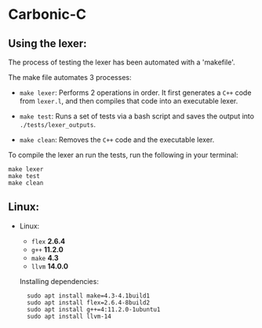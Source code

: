 # Carbonic-C

## Using the lexer:

The process of testing the lexer has been automated with a 'makefile'.

The make file automates 3 processes:

- `make lexer`: Performs 2 operations in order. It first generates a `C++` code from `lexer.l`, and then compiles that code into an executable lexer.

- `make test`: Runs a set of tests via a bash script and saves the output into `./tests/lexer_outputs`.

- `make clean`: Removes the `C++` code and the executable lexer.

To compile the lexer an run the tests, run the following in your terminal:

    make lexer
    make test
    make clean

## Linux:

- Linux:

  - `flex` **2.6.4**
  - `g++` **11.2.0**
  - `make` **4.3**
  - `llvm` **14.0.0**

  Installing dependencies:

        sudo apt install make=4.3-4.1build1
        sudo apt install flex=2.6.4-8build2
        sudo apt install g++=4:11.2.0-1ubuntu1
        sudo apt install llvm-14


